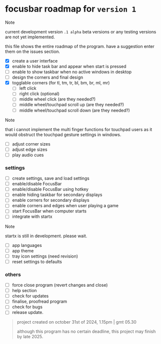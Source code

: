 # **focusbar roadmap for ```version 1```**
> [!note]
> current development version ```.1 alpha```
> beta versions or any testing versions are not yet implemented.

this file shows the entire roadmap of the program. have a suggestion enter them on the issues section. 

- [x] create a user interface
- [x] enable to hide task bar and appear when start is pressed
- [ ] enable to show taskbar when no active windows in desktop
- [ ] design the corners and final design
- [x] togglable corners (for tl, tm, tr, bl, bm, br, ml, mr)
  - [ ] left click 
  - [ ] right click (optional)
  - [ ] middle wheel click (are they needed?)
  - [ ] middle wheel/touchpad scroll up (are they needed?)
  - [ ] middle wheel/touchpad scroll down (are they needed?)
> [!note]
>  that i cannot implement the multi finger functions for touchpad users as it would obstruct the touchpad gesture settings in windows.
  - [ ] adjust corner sizes
  - [ ] adjust edge sizes
  - [ ] play audio cues
### settings
- [ ] create settings, save and load settings
- [ ] enable/disable FocusBar
- [ ] enable/disable FocusBar using hotkey
- [ ] enable hiding taskbar for secondary displays
- [ ] enable corners for secondary displays
- [ ] enable corners and edges when user playing a game
- [ ] start FocusBar when computer starts
- [ ] integrate with startx
> [!note]
> startx is still in development. please wait.
- [ ] app languages
- [ ] app theme
- [ ] tray icon settings (need revision)
- [ ] reset settings to defaults
### others
- [ ] force close program (revert changes and close)
- [ ] help section 
- [ ] check for updates
- [ ] finalise, proofread program
- [ ] check for bugs
- [ ] release update.

> project created on october 31st of 2024, 1.15pm | gmt 05.30
> 
> although this program has no certain deadline, this project may finish by late 2025.
